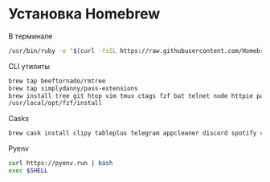 # Установка Homebrew

В терминале
```bash
/usr/bin/ruby -e "$(curl -fsSL https://raw.githubusercontent.com/Homebrew/install/master/install)"
```

CLI утилиты
```bash
brew tap beeftornado/rmtree
brew tap simplydanny/pass-extensions
brew install tree git htop vim tmux ctags fzf bat telnet node httpie pass pass-update mosh pinentry-mac
/usr/local/opt/fzf/install
```

Casks
```bash
brew cask install clipy tableplus telegram appcleaner discord spotify visual-studio-code notion tunnelblick adur1990/tap/passformacos macvim
```

Pyenv
```bash
curl https://pyenv.run | bash
exec $SHELL
```
